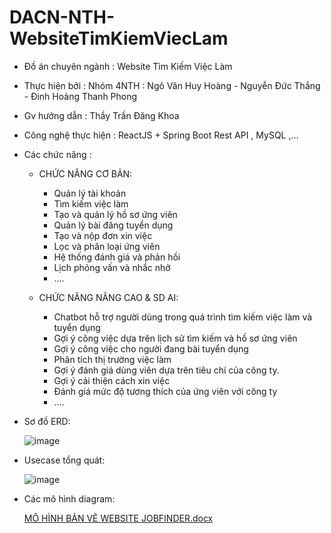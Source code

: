   # DACN-NTH-WebsiteTimKiemViecLam
- Đồ án chuyên ngành  : Website Tìm Kiếm Việc Làm
- Thực hiện bởi       : Nhóm 4NTH : Ngô Văn Huy Hoàng - Nguyễn Đức Thắng - Đinh Hoàng Thanh Phong
- Gv hướng dẫn        : Thầy Trần Đăng Khoa
- Công nghệ thực hiện : ReactJS + Spring Boot Rest API , MySQL ,...
- Các chức năng       :
  - CHỨC NĂNG CƠ BẢN:
      - Quản lý tài khoản
      - Tìm kiếm việc làm
      - Tạo và quản lý hồ sơ ứng viên
      - Quản lý bài đăng tuyển dụng
      - Tạo và nộp đơn xin việc
      - Lọc và phân loại ứng viên
      - Hệ thống đánh giá và phản hồi
      - Lịch phỏng vấn và nhắc nhở
      - ....
    
  - CHỨC NĂNG NÂNG CAO & SD AI:
      - Chatbot hỗ trợ người dùng trong quá trình tìm kiếm việc làm và tuyển dụng
      - Gợi ý công việc dựa trên lịch sử tìm kiếm và hồ sơ ứng viên
      - Gợi ý công việc cho người đang bài tuyển dụng
      - Phân tích thị trường việc làm
      - Gợi ý đánh giá dùng viên dựa trên tiêu chí của công ty.
      - Gợi ý cải thiện cách xin việc
      - Đánh giá mức độ tương thích của ứng viên với công ty
      - ....
- Sơ đồ ERD:

       
    ![image](https://github.com/user-attachments/assets/310c83e6-a23e-4349-a8ba-5865fa12c70a)



- Usecase tổng quát:
  
  
    ![image](https://github.com/user-attachments/assets/8d5b5e23-792d-4906-a178-2f5bf9546e5c)


- Các mô hình diagram:

    [MÔ HÌNH BẢN VẼ WEBSITE JOBFINDER.docx](https://github.com/user-attachments/files/17458912/MO.HINH.B.N.V.WEBSITE.JOBFINDER.docx)

